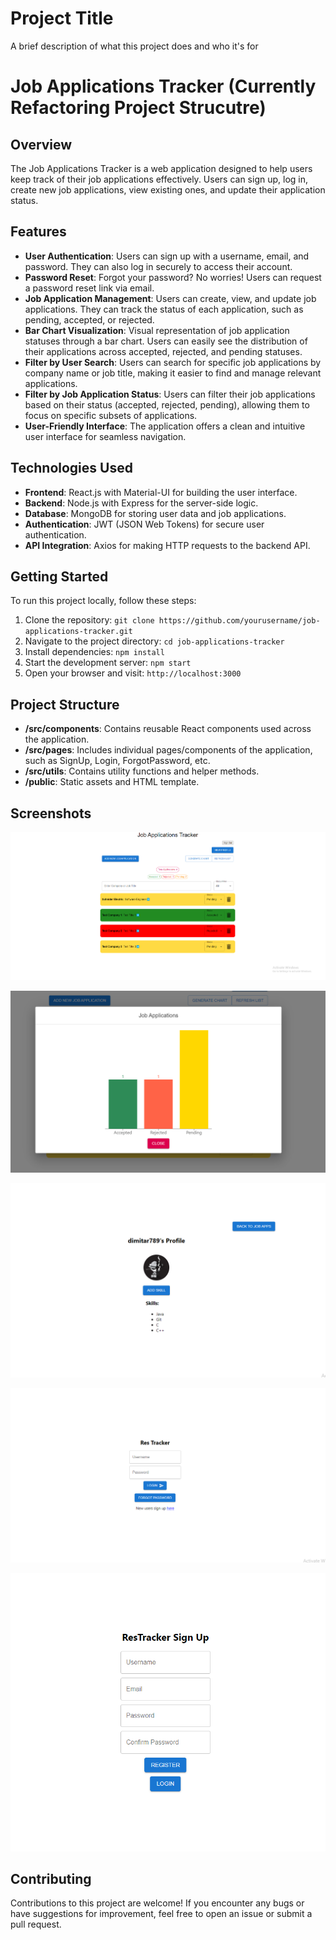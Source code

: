 
# Project Title

A brief description of what this project does and who it's for


# Job Applications Tracker (Currently Refactoring Project Strucutre)

## Overview

The Job Applications Tracker is a web application designed to help users keep track of their job applications effectively. Users can sign up, log in, create new job applications, view existing ones, and update their application status.

## Features

- **User Authentication**: Users can sign up with a username, email, and password. They can also log in securely to access their account.
- **Password Reset**: Forgot your password? No worries! Users can request a password reset link via email.
- **Job Application Management**: Users can create, view, and update job applications. They can track the status of each application, such as pending, accepted, or rejected.
- **Bar Chart Visualization**: Visual representation of job application statuses through a bar chart. Users can easily see the distribution of their applications across accepted, rejected, and pending statuses.
- **Filter by User Search**: Users can search for specific job applications by company name or job title, making it easier to find and manage relevant applications.
- **Filter by Job Application Status**: Users can filter their job applications based on their status (accepted, rejected, pending), allowing them to focus on specific subsets of applications.
- **User-Friendly Interface**: The application offers a clean and intuitive user interface for seamless navigation.

## Technologies Used

- **Frontend**: React.js with Material-UI for building the user interface.
- **Backend**: Node.js with Express for the server-side logic.
- **Database**: MongoDB for storing user data and job applications.
- **Authentication**: JWT (JSON Web Tokens) for secure user authentication.
- **API Integration**: Axios for making HTTP requests to the backend API.

## Getting Started

To run this project locally, follow these steps:

1. Clone the repository: `git clone https://github.com/yourusername/job-applications-tracker.git`
2. Navigate to the project directory: `cd job-applications-tracker`
3. Install dependencies: `npm install`
4. Start the development server: `npm start`
5. Open your browser and visit: `http://localhost:3000`

## Project Structure

- **/src/components**: Contains reusable React components used across the application.
- **/src/pages**: Includes individual pages/components of the application, such as SignUp, Login, ForgotPassword, etc.
- **/src/utils**: Contains utility functions and helper methods.
- **/public**: Static assets and HTML template.

## Screenshots

![Job Apps Page Screenshot](https://github.com/DimitarAtanassov/MyJobAppTracaker/blob/main/jobappspage.png)

![Job App Chart Screenshot](https://github.com/DimitarAtanassov/MyJobAppTracaker/blob/main/jobChart.png)

![User Profile Screenshot](https://github.com/DimitarAtanassov/MyJobAppTracaker/blob/main/profile.png)

![Login Page Screenshot](https://github.com/DimitarAtanassov/MyJobAppTracaker/blob/main/signin.png)

![Sign Up Page Screenshot](https://github.com/DimitarAtanassov/MyJobAppTracaker/blob/main/signup.png)

## Contributing

Contributions to this project are welcome! If you encounter any bugs or have suggestions for improvement, feel free to open an issue or submit a pull request.
